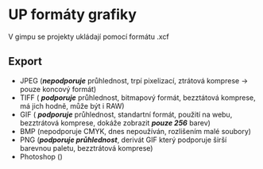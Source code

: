 # UP formáty grafiky

V gimpu se projekty ukládají pomocí formátu .xcf

## Export
- JPEG (***nepodporuje*** průhlednost, trpí pixelizací, ztrátová komprese -> pouze koncový formát) 
- TIFF ( ***podporuje*** průhlednost, bitmapový formát, bezztátová komprese, má jich hodně, může být i RAW)
- GIF ( ***podporuje*** průhlednost, standartní formát, použití na webu, bezztrátová komprese, dokáže zobrazit ***pouze 256*** barev)
- BMP (nepodporuje CMYK, dnes nepoužíván, rozlišením malé soubory)
- PNG (***podporuje průhlednost***, derivát GIF který podporuje širší barevnou paletu, bezztrátová komprese)
- Photoshop ()
